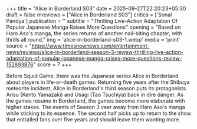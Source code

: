 +++
title = "Alice in Borderland S03"
date = 2025-09-27T22:20:23+05:30
draft = false
mreviews = ["Alice in Borderland S03"]
critics = ['Sonal Pandya']
publication = ''
subtitle = "Thrilling Live-Action Adaptation Of Popular Japanese Manga Raises More Questions"
opening = "Based on Haro Aso's manga, the series returns of another nail-biting chapter, with thrills all round."
img = 'alice-in-borderland-s03-1.webp'
media = 'print'
source = "https://www.timesnownews.com/entertainment-news/reviews/alice-in-borderland-season-3-review-thrilling-live-action-adaptation-of-popular-japanese-manga-raises-more-questions-review-152893876"
score = 7
+++

Before Squid Game, there was the Japanese series Alice in Borderland about players in life-or-death games. Returning five years after the Shibuya meteorite incident, Alice in Borderland's third season puts its protagonists Arisu (Kento Yamazaki) and Usagi (Tao Tsuchiya) back in dire danger. As the games resume in Borderland, the games become more elaborate with higher stakes. The events of Season 3 veer away from Haro Aso's manga while sticking to its essence. The second half picks up to return to the show that entralled fans over five years and should leave them wanting more.

